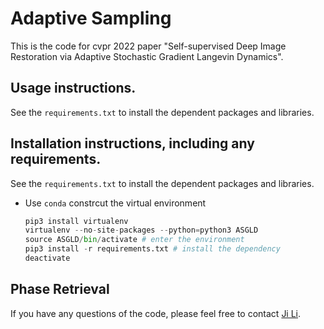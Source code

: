 # Adaptive Sampling
This is the code for cvpr 2022 paper "Self-supervised Deep Image Restoration via Adaptive Stochastic Gradient Langevin Dynamics".
## Usage instructions.
See the ```requirements.txt``` to install the dependent packages and libraries.
## Installation instructions, including any requirements.
See the ```requirements.txt``` to install the dependent packages and libraries.

 + Use ```conda```  constrcut the virtual environment
    ```python
    pip3 install virtualenv
    virtualenv --no-site-packages --python=python3 ASGLD
    source ASGLD/bin/activate # enter the environment 
    pip3 install -r requirements.txt # install the dependency 
    deactivate
    ```

## Phase Retrieval

If you have any questions of the code, please feel free to contact [Ji Li](mailto:matliji@nus.edu.sg).

